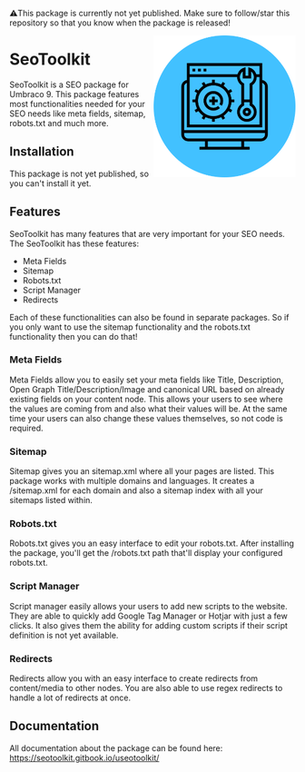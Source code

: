 ⚠️This package is currently not yet published. Make sure to follow/star this repository so that you know when the package is released!

<img src="package/SeoToolkitIcon.png?raw=true" alt="Umbraco Friendly Sitemap" width="250" align="right" />

# SeoToolkit

SeoToolkit is a SEO package for Umbraco 9. This package features most functionalities needed for your SEO needs like meta fields, sitemap, robots.txt and much more.

## Installation

This package is not yet published, so you can't install it yet.

## Features

SeoToolkit has many features that are very important for your SEO needs. The SeoToolkit has these features:

- Meta Fields
- Sitemap
- Robots.txt
- Script Manager
- Redirects

Each of these functionalities can also be found in separate packages. So if you only want to use the sitemap functionality and the robots.txt functionality then you can do that!

### Meta Fields
Meta Fields allow you to easily set your meta fields like Title, Description, Open Graph Title/Description/Image and canonical URL based on already existing fields on your content node. This allows your users to see where the values are coming from and also what their values will be. At the same time your users can also change these values themselves, so not code is required.

### Sitemap
Sitemap gives you an sitemap.xml where all your pages are listed. This package works with multiple domains and languages. It creates a /sitemap.xml for each domain and also a sitemap index with all your sitemaps listed within.

### Robots.txt
Robots.txt gives you an easy interface to edit your robots.txt. After installing the package, you'll get the /robots.txt path that'll display your configured robots.txt.

### Script Manager
Script manager easily allows your users to add new scripts to the website. They are able to quickly add Google Tag Manager or Hotjar with just a few clicks. It also gives them the ability for adding custom scripts if their script definition is not yet available.

### Redirects
Redirects allow you with an easy interface to create redirects from content/media to other nodes. You are also able to use regex redirects to handle a lot of redirects at once.

## Documentation
All documentation about the package can be found here: https://seotoolkit.gitbook.io/useotoolkit/
